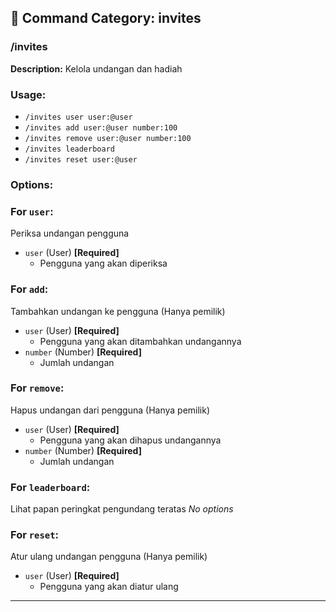 ## 📁 Command Category: invites

### /invites

**Description:** Kelola undangan dan hadiah

### Usage:
- `/invites user user:@user`
- `/invites add user:@user number:100`
- `/invites remove user:@user number:100`
- `/invites leaderboard`
- `/invites reset user:@user`

### Options:
### For `user`:
Periksa undangan pengguna
- `user` (User) **[Required]**
  - Pengguna yang akan diperiksa

### For `add`:
Tambahkan undangan ke pengguna (Hanya pemilik)
- `user` (User) **[Required]**
  - Pengguna yang akan ditambahkan undangannya
- `number` (Number) **[Required]**
  - Jumlah undangan

### For `remove`:
Hapus undangan dari pengguna (Hanya pemilik)
- `user` (User) **[Required]**
  - Pengguna yang akan dihapus undangannya
- `number` (Number) **[Required]**
  - Jumlah undangan

### For `leaderboard`:
Lihat papan peringkat pengundang teratas
*No options*

### For `reset`:
Atur ulang undangan pengguna (Hanya pemilik)
- `user` (User) **[Required]**
  - Pengguna yang akan diatur ulang


---

